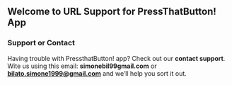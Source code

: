 ## Welcome to URL Support for PressThatButton! App


### Support or Contact

Having trouble with PressthatButton! app? Check out our **contact support**.
Wite us using this email: **simonebil99gmail.com** or **bilato.simone1999@gmail.com** and we’ll help you sort it out.

